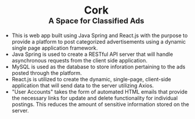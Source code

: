 <h1 align="center">Cork
    <span style="font-size: 20px"><br>A Space for Classified Ads</span>
</h1>
<ul>
    <li>This is web app built using Java Spring and React.js with the purpose to provide a platform to post categorized advertisements using a dynamic single page application framework.</li>
    <li>Java Spring is used to create a RESTful API server that will handle asynchronous requests from the client side application.</li>
    <li>MySQL is used as the database to store inforation pertaining to the ads posted through the platform.</li>
    <li>React.js is utilized to create the dynamic, single-page, client-side application that will send data to the server utilizing Axios.</li>
    <li>"User Accounts" takes the form of automated HTML emails that provide the necessary links for update and delete functionality for individual postings. This reduces the amount of sensitive information stored on the server.</li>
</ul>
